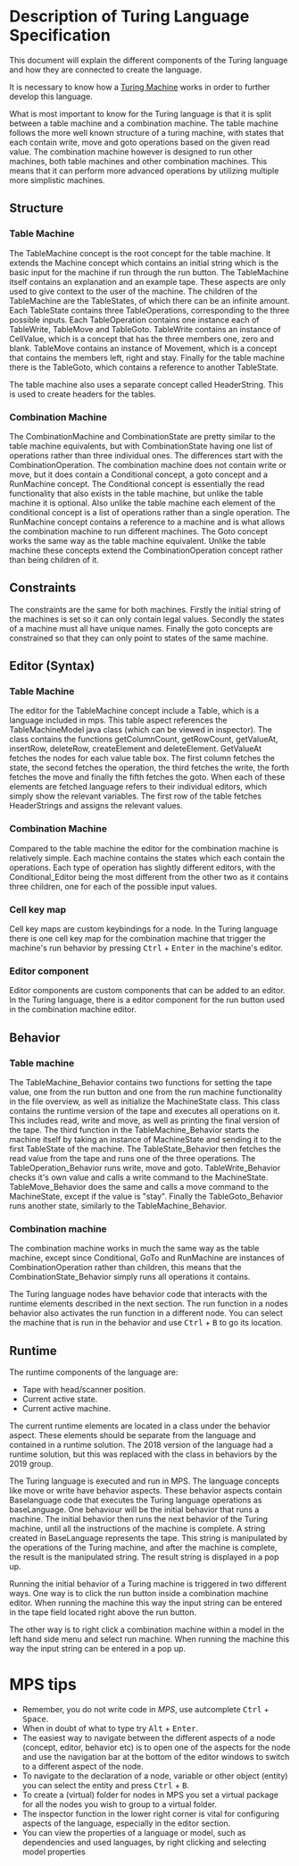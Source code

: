 # Description of Turing Language Specification
This document will explain the different components of the Turing language and how they are connected to create the language.

It is necessary to know how a [Turing Machine](https://en.wikipedia.org/wiki/Turing_machine) works in order to further develop this language.

What is most important to know for the Turing language is that it is split between a table machine and a combination machine.
The table machine follows the more well known structure of a turing machine, with states that each contain write, move and goto operations based on the given read value.
The combination machine however is designed to run other machines, both table machines and other combination machines.
This means that it can perform more advanced operations by utilizing multiple more simplistic machines.

## Structure
### Table Machine
The TableMachine concept is the root concept for the table machine.
It extends the Machine concept which contains an initial string which is the basic input for the machine if run through the run button.
The TableMachine itself contains an explanation and an example tape.
These aspects are only used to give context to the user of the machine.
The children of the TableMachine are the TableStates, of which there can be an infinite amount.
Each TableState contains three TableOperations, corresponding to the three possible inputs.
Each TableOperation contains one instance each of TableWrite, TableMove and TableGoto.
TableWrite contains an instance of CellValue, which is a concept that has the three members one, zero and blank.
TableMove contains an instance of Movement, which is a concept that contains the members left, right and stay.
Finally for the table machine there is the TableGoto, which contains a reference to another TableState.

The table machine also uses a separate concept called HeaderString.
This is used to create headers for the tables.

### Combination Machine
The CombinationMachine and CombinationState are pretty similar to the table machine equivalents, but with CombinationState having one list of operations rather than three individual ones.
The differences start with the CombinationOperation.
The combination machine does not contain write or move, but it does contain a Conditional concept, a goto concept and a RunMachine concept.
The Conditional concept is essentially the read functionality that also exists in the table machine, but unlike the table machine it is optional.
Also unlike the table machine each element of the conditional concept is a list of operations rather than a single operation.
The RunMachine concept contains a reference to a machine and is what allows the combination machine to run different machines.
The Goto concept works the same way as the table machine equivalent.
Unlike the table machine these concepts extend the CombinationOperation concept rather than being children of it.

## Constraints
The constraints are the same for both machines.
Firstly the initial string of the machines is set so it can only contain legal values.
Secondly the states of a machine must all have unique names.
Finally the goto concepts are constrained so that they can only point to states of the same machine.

## Editor (Syntax)
### Table Machine
The editor for the TableMachine concept include a Table, which is a language included in mps.
This table aspect references the TableMachineModel java class (which can be viewed in inspector).
The class contains the functions getColumnCount, getRowCount, getValueAt, insertRow, deleteRow, createElement and deleteElement.
GetValueAt fetches the nodes for each value table box.
The first column fetches the state, the second fetches the operation, the third fetches the write, the forth fetches the move and finally the fifth fetches the goto.
When each of these elements are fetched language refers to their individual editors, which simply show the relevant variables.
The first row of the table fetches HeaderStrings and assigns the relevant values.

### Combination Machine
Compared to the table machine the editor for the combination machine is relatively simple.
Each machine contains the states which each contain the operations.
Each type of operation has slightly different editors, with the Conditional_Editor being the most different from the other two as it contains three children, one for each of the possible input values.

### Cell key map
Cell key maps are custom keybindings for a node.
In the Turing language there is one cell key map for the combination machine that trigger the machine's run behavior by pressing <kbd>Ctrl</kbd> + <kbd>Enter</kbd> in the machine's editor.

### Editor component
Editor components are custom components that can be added to an editor.
In the Turing language, there is a editor component for the run button used in the combination machine editor.

## Behavior
### Table machine
The TableMachine_Behavior contains two functions for setting the tape value, one from the run button and one from the run machine functionality in the file overview, as well as initialize the MachineState class.
This class contains the runtime version of the tape and executes all operations on it.
This includes read, write and move, as well as printing the final version of the tape.
The third function in the TableMachine_Behavior starts the machine itself by taking an instance of MachineState and sending it to the first TableState of the machine.
The TableState_Behavior then fetches the read value from the tape and runs one of the three operations.
The TableOperation_Behavior runs write, move and goto.
TableWrite_Behavior checks it's own value and calls a write command to the MachineState.
TableMove_Behavior does the same and calls a move command to the MachineState, except if the value is "stay".
Finally the TableGoto_Behavior runs another state, similarly to the TableMachine_Behavior.

### Combination machine
The combination machine works in much the same way as the table machine, except since Conditional, GoTo and RunMachine are instances of CombinationOperation rather than children,
this means that the CombinationState_Behavior simply runs all operations it contains.

The Turing language nodes have behavior code that interacts with the runtime elements described in the next section.
The run function in a nodes behavior also activates the run function in a different node.
You can select the machine that is run in the behavior and use <kbd>Ctrl</kbd> + <kbd>B</kbd> to go its location.

## Runtime
The runtime components of the language are:
- Tape with head/scanner position.
- Current active state.
- Current active machine.

The current runtime elements are located in a class under the behavior aspect.
These elements should be separate from the language and contained in a runtime solution.
The 2018 version of the language had a runtime solution, but this was replaced with the class in behaviors by the 2019 group.

The Turing language is executed and run in MPS. The language concepts like move or write have behavior aspects.
These behavior aspects contain Baselanguage code that executes the Turing language operations as baseLanguage.
One behaviour will be the initial behavior that runs a machine.
The initial behavior then runs the next behavior of the Turing machine, until all the instructions of the machine is complete.
A string created in BaseLanguage represents the tape.
This string is manipulated by the operations of the Turing machine, and after the machine is complete, the result is the manipulated string.
The result string is displayed in a pop up.

Running the initial behavior of a Turing machine is triggered in two different ways.
One way is to click the run button inside a combination machine editor.
When running the machine this way the input string can be entered in the tape field located right above the run button.

The other way is to right click a combination machine within a model in the left hand side menu and select run machine.
When running the machine this way the input string can be entered in a pop up.

# MPS tips
- Remember, you do not write code in *MPS*, use autcomplete <kbd>Ctrl</kbd> + <kbd>Space</kbd>.
- When in doubt of what to type try <kbd>Alt</kbd> + <kbd>Enter</kbd>.
- The easiest way to navigate between the different aspects of a node (concept, editor, behavior etc) is to open one of the aspects for the node and use the navigation bar at the bottom of the editor windows to switch to a different aspect of the node.
- To navigate to the declaration of a node, variable or other object (entity) you can select the entity and press <kbd>Ctrl</kbd> + <kbd>B</kbd>.
- To create a (virtual) folder for nodes in MPS  you set a virtual package for all the nodes you wish to group to a virtual folder.
- The inspector function in the lower right corner is vital for configuring aspects of the language, especially in the editor section.
- You can view the properties of a language or model, such as dependencies and used languages, by right clicking and selecting model properties